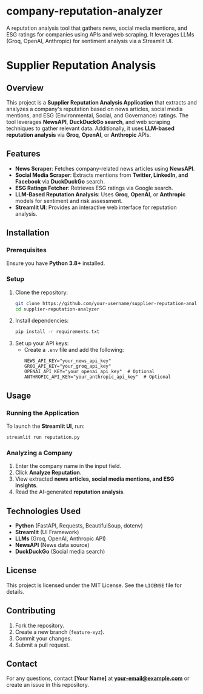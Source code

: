 # company-reputation-analyzer
A reputation analysis tool that gathers news, social media mentions, and ESG ratings for companies using APIs and web scraping. It leverages LLMs (Groq, OpenAI, Anthropic) for sentiment analysis via a Streamlit UI.


# Supplier Reputation Analysis

## Overview
This project is a **Supplier Reputation Analysis Application** that extracts and analyzes a company's reputation based on news articles, social media mentions, and ESG (Environmental, Social, and Governance) ratings. The tool leverages **NewsAPI**, **DuckDuckGo search**, and web scraping techniques to gather relevant data. Additionally, it uses **LLM-based reputation analysis** via **Groq**, **OpenAI**, or **Anthropic** APIs.

## Features
- **News Scraper**: Fetches company-related news articles using **NewsAPI**.
- **Social Media Scraper**: Extracts mentions from **Twitter, LinkedIn, and Facebook** via **DuckDuckGo** search.
- **ESG Ratings Fetcher**: Retrieves ESG ratings via Google search.
- **LLM-Based Reputation Analysis**: Uses **Groq**, **OpenAI**, or **Anthropic** models for sentiment and risk assessment.
- **Streamlit UI**: Provides an interactive web interface for reputation analysis.

## Installation
### Prerequisites
Ensure you have **Python 3.8+** installed.

### Setup
1. Clone the repository:
   ```bash
   git clone https://github.com/your-username/supplier-reputation-analyzer.git
   cd supplier-reputation-analyzer
   ```
2. Install dependencies:
   ```bash
   pip install -r requirements.txt
   ```
3. Set up your API keys:
   - Create a `.env` file and add the following:
     ```env
     NEWS_API_KEY="your_news_api_key"
     GROQ_API_KEY="your_groq_api_key"
     OPENAI_API_KEY="your_openai_api_key"  # Optional
     ANTHROPIC_API_KEY="your_anthropic_api_key"  # Optional
     ```

## Usage
### Running the Application
To launch the **Streamlit UI**, run:
```bash
streamlit run reputation.py
```

### Analyzing a Company
1. Enter the company name in the input field.
2. Click **Analyze Reputation**.
3. View extracted **news articles, social media mentions, and ESG insights**.
4. Read the AI-generated **reputation analysis**.

## Technologies Used
- **Python** (FastAPI, Requests, BeautifulSoup, dotenv)
- **Streamlit** (UI Framework)
- **LLMs** (Groq, OpenAI, Anthropic API)
- **NewsAPI** (News data source)
- **DuckDuckGo** (Social media search)

## License
This project is licensed under the MIT License. See the `LICENSE` file for details.

## Contributing
1. Fork the repository.
2. Create a new branch (`feature-xyz`).
3. Commit your changes.
4. Submit a pull request.

## Contact
For any questions, contact **[Your Name]** at **your-email@example.com** or create an issue in this repository.

